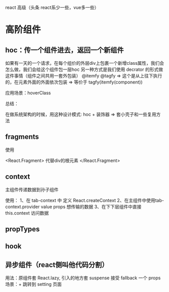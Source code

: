 react 高级（头条 react系少一些，vue多一些）


# 高阶组件

## hoc：传一个组件进去，返回一个新组件

如果有一天的一个请求，在每个组价的外层div上包裹一个新增class属性，我们会怎么做，我们会给这个组件包一层hoc
另一种方式是我们使用 decrator 的形式做这件事情（组件之间共用一套外包装）
@itemfy @tagfy => 这个是从上往下执行的，在元素外面的外面依次包装
=> 等价于 tagfy(itemfy(component))

应用场景：hoverClass

总结：

在做系统架构的时候，用这种设计模式: hoc + 装饰器 => 套小壳子和一些复用方法

## fragments

使用

<React.Fragment>
代替div的根元素
</React.Fragment>


## context

主组件传递数据到孙子组件

使用：
1、在 tab-context 中 定义 React.createContext
2、在主组件中使用tab-context.provider value props 想传输的数据
3、在下下层组件中直接this.context 访问数据

## propTypes

## hook



## 异步组件（react侧叫他代码分割）

用法：原组件套 React.lazy, 引入的地方套 suspense 接受 fallback 一个 props
场景：+ 跳转到 setting 页面





